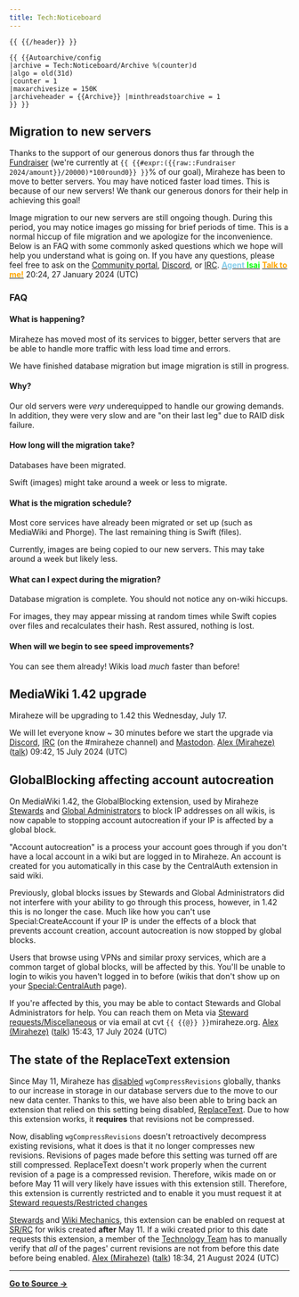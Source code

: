 ```yaml
---
title: Tech:Noticeboard
---
```


`{{ {{/header}} }}`

<!-- DO NOT MODIFY THIS AUTOARCHIVE VALUE UNLESS YOU KNOW WHAT YOU ARE DOING -->

```
{{ {{Autoarchive/config
|archive = Tech:Noticeboard/Archive %(counter)d
|algo = old(31d)
|counter = 1
|maxarchivesize = 150K
|archiveheader = {{Archive}} |minthreadstoarchive = 1
}} }}
```

## Migration to new servers 

Thanks to the support of our generous donors thus far through the [Fundraiser](https://meta.miraheze.org/wiki/Fundraiser) (we're currently at `{{ {{#expr:({{raw::Fundraiser 2024/amount}}/20000)*100round0}} }}`% of our goal), Miraheze has been to move to better servers. You may have noticed faster load times. This is because of our new servers! We thank our generous donors for their help in achieving this goal!

Image migration to our new servers are still ongoing though. During this period, you may notice images go missing for brief periods of time. This is a normal hiccup of file migration and we apologize for the inconvenience. Below is an FAQ with some commonly asked questions which we hope will help you understand what is going on. If you have any questions, please feel free to ask on the [Community portal](https://meta.miraheze.org/wiki/Community_portal), [Discord](https://meta.miraheze.org/wiki/Discord), or [IRC](https://meta.miraheze.org/wiki/IRC). [<span style="color: skyblue; font-weight: bold;">Agent</span> <span style="color: lime; font-weight: bold;">Isai</span>](https://meta.miraheze.org/wiki/User:Agent_Isai) [<span style="color: orange; font-weight: bold;">Talk to me!</span>](https://meta.miraheze.org/wiki/User_talk:Agent_Isai) 20:24, 27 January 2024 (UTC)

### FAQ 

#### What is happening? 

Miraheze has moved most of its services to bigger, better servers that are be able to handle more traffic with less load time and errors.

We have finished database migration but image migration is still in progress.

#### Why? 

Our old servers were *very* underequipped to handle our growing demands. In addition, they were very slow and are "on their last leg" due to RAID disk failure.

#### How long will the migration take? 

Databases have been migrated.

Swift (images) might take around a week or less to migrate.

#### What is the migration schedule? 

Most core services have already been migrated or set up (such as MediaWiki and Phorge). The last remaining thing is Swift (files).

Currently, images are being copied to our new servers. This may take around a week but likely less.

#### What can I expect during the migration? 

Database migration is complete. You should not notice any on-wiki hiccups.

For images, they may appear missing at random times while Swift copies over files and recalculates their hash. Rest assured, nothing is lost.

#### When will we begin to see speed improvements? 

You can see them already! Wikis load *much* faster than before!

## MediaWiki 1.42 upgrade

Miraheze will be upgrading to 1.42 this Wednesday, July 17.

We will let everyone know ~ 30 minutes before we start the upgrade via [Discord](https://meta.miraheze.org/wiki/Discord), [IRC](https://meta.miraheze.org/wiki/IRC) (on the #miraheze channel) and [Mastodon](https://mastodon.social/@miraheze). [Alex (Miraheze)](https://meta.miraheze.org/wiki/User:Alex_(Miraheze)) ([talk](https://meta.miraheze.org/wiki/User_talk:Alex_(Miraheze))) 09:42, 15 July 2024 (UTC)

## GlobalBlocking affecting account autocreation

On MediaWiki 1.42, the GlobalBlocking extension, used by Miraheze [Stewards](https://meta.miraheze.org/wiki/Stewards) and [Global Administrators](https://meta.miraheze.org/wiki/Global_Administrators) to block IP addresses on all wikis, is now capable to stopping account autocreation if your IP is affected by a global block.

"Account autocreation" is a process your account goes through if you don't have a local account in a wiki but are logged in to Miraheze. An account is created for you automatically in this case by the CentralAuth extension in said wiki.

Previously, global blocks issues by Stewards and Global Administrators did not interfere with your ability to go through this process, however, in 1.42 this is no longer the case. Much like how you can't use Special:CreateAccount if your IP is under the effects of a block that prevents account creation, account autocreation is now stopped by global blocks.

Users that browse using VPNs and similar proxy services, which are a common target of global blocks, will be affected by this. You'll be unable to login to wikis you haven't logged in to before (wikis that don't show up on your [Special:CentralAuth](https://meta.miraheze.org/wiki/Special:CentralAuth) page).

If you're affected by this, you may be able to contact Stewards and Global Administrators for help. You can reach them on Meta via [Steward requests/Miscellaneous](https://meta.miraheze.org/wiki/Steward_requests/Miscellaneous) or via email at cvt `{{ {{@}} }}`miraheze.org. [Alex (Miraheze)](https://meta.miraheze.org/wiki/User:Alex_(Miraheze)) ([talk](https://meta.miraheze.org/wiki/User_talk:Alex_(Miraheze))) 15:43, 17 July 2024 (UTC)

## The state of the ReplaceText extension 

Since May 11, Miraheze has [disabled](https://meta.miraheze.org/wiki/github:miraheze/mw-config/commit/eb722ed3e703) `wgCompressRevisions` globally, thanks to our increase in storage in our database servers due to the move to our new data center. Thanks to this, we have also been able to bring back an extension that relied on this setting being disabled, [ReplaceText](https://meta.miraheze.org/wiki/mediawikiwiki:Extension:ReplaceText). Due to how this extension works, it **requires** that revisions not be compressed.

Now, disabling `wgCompressRevisions` doesn't retroactively decompress existing revisions, what it does is that it no longer compresses new revisions. Revisions of pages made before this setting was turned off are still compressed. ReplaceText doesn't work properly when the current revision of a page is a compressed revision. Therefore, wikis made on or before May 11 will very likely have issues with this extension still. Therefore, this extension is currently restricted and to enable it you must request it at [Steward requests/Restricted changes](https://meta.miraheze.org/wiki/Steward_requests/Restricted_changes)

[Stewards](https://meta.miraheze.org/wiki/Stewards) and [Wiki Mechanics](https://meta.miraheze.org/wiki/Wiki_Mechanics), this extension can be enabled on request at [SR/RC](https://meta.miraheze.org/wiki/SR/RC) for wikis created **after** May 11. If a wiki created prior to this date requests this extension, a member of the [Technology Team](/tech-docs/techvolunteers) has to manually verify that *all* of the pages' current revisions are not from before this date before being enabled. [Alex (Miraheze)](https://meta.miraheze.org/wiki/User:Alex_(Miraheze)) ([talk](https://meta.miraheze.org/wiki/User_talk:Alex_(Miraheze))) 18:34, 21 August 2024 (UTC)

----
**[Go to Source &rarr;](https://meta.miraheze.org/wiki/Tech:Noticeboard)**